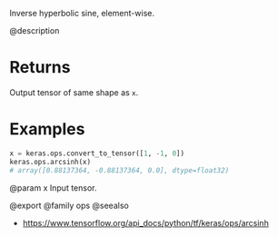Inverse hyperbolic sine, element-wise.

@description

# Returns
Output tensor of same shape as `x`.

# Examples
```python
x = keras.ops.convert_to_tensor([1, -1, 0])
keras.ops.arcsinh(x)
# array([0.88137364, -0.88137364, 0.0], dtype=float32)
```

@param x Input tensor.

@export
@family ops
@seealso
+ <https://www.tensorflow.org/api_docs/python/tf/keras/ops/arcsinh>
